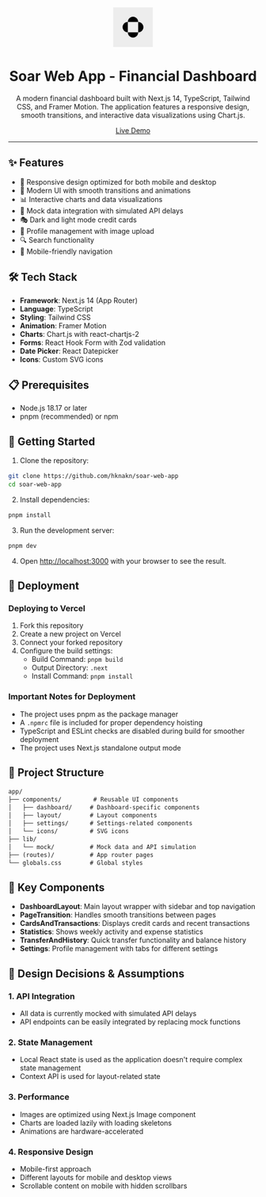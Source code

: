 <div align="center">
  <img src="public/soar-logo.png" alt="Soar Logo" width="80" height="80" />

  # Soar Web App - Financial Dashboard

  A modern financial dashboard built with Next.js 14, TypeScript, Tailwind CSS, and Framer Motion. The application features a responsive design, smooth transitions, and interactive data visualizations using Chart.js.

  [Live Demo](https://soar-web-app.vercel.app)
</div>

---

## ✨ Features

- 📱 Responsive design optimized for both mobile and desktop
- 🎨 Modern UI with smooth transitions and animations
- 📊 Interactive charts and data visualizations
- 🔄 Mock data integration with simulated API delays
- 🎭 Dark and light mode credit cards
- 👤 Profile management with image upload
- 🔍 Search functionality
- 📱 Mobile-friendly navigation

## 🛠 Tech Stack

- **Framework**: Next.js 14 (App Router)
- **Language**: TypeScript
- **Styling**: Tailwind CSS
- **Animation**: Framer Motion
- **Charts**: Chart.js with react-chartjs-2
- **Forms**: React Hook Form with Zod validation
- **Date Picker**: React Datepicker
- **Icons**: Custom SVG icons

## 📋 Prerequisites

- Node.js 18.17 or later
- pnpm (recommended) or npm

## 🚀 Getting Started

1. Clone the repository:

```bash
git clone https://github.com/hknakn/soar-web-app
cd soar-web-app
```

2. Install dependencies:

```bash
pnpm install
```

3. Run the development server:

```bash
pnpm dev
```

4. Open [http://localhost:3000](http://localhost:3000) with your browser to see the result.

## 📁 Deployment

### Deploying to Vercel

1. Fork this repository
2. Create a new project on Vercel
3. Connect your forked repository
4. Configure the build settings:
   - Build Command: `pnpm build`
   - Output Directory: `.next`
   - Install Command: `pnpm install`

### Important Notes for Deployment

- The project uses pnpm as the package manager
- A `.npmrc` file is included for proper dependency hoisting
- TypeScript and ESLint checks are disabled during build for smoother deployment
- The project uses Next.js standalone output mode

## 📁 Project Structure

```
app/
├── components/         # Reusable UI components
│   ├── dashboard/     # Dashboard-specific components
│   ├── layout/        # Layout components
│   ├── settings/      # Settings-related components
│   └── icons/         # SVG icons
├── lib/
│   └── mock/          # Mock data and API simulation
├── (routes)/          # App router pages
└── globals.css        # Global styles
```

## 🧩 Key Components

- **DashboardLayout**: Main layout wrapper with sidebar and top navigation
- **PageTransition**: Handles smooth transitions between pages
- **CardsAndTransactions**: Displays credit cards and recent transactions
- **Statistics**: Shows weekly activity and expense statistics
- **TransferAndHistory**: Quick transfer functionality and balance history
- **Settings**: Profile management with tabs for different settings

## 🤔 Design Decisions & Assumptions

### 1. API Integration

- All data is currently mocked with simulated API delays
- API endpoints can be easily integrated by replacing mock functions

### 2. State Management

- Local React state is used as the application doesn't require complex state management
- Context API is used for layout-related state

### 3. Performance

- Images are optimized using Next.js Image component
- Charts are loaded lazily with loading skeletons
- Animations are hardware-accelerated

### 4. Responsive Design
- Mobile-first approach
- Different layouts for mobile and desktop views
- Scrollable content on mobile with hidden scrollbars
